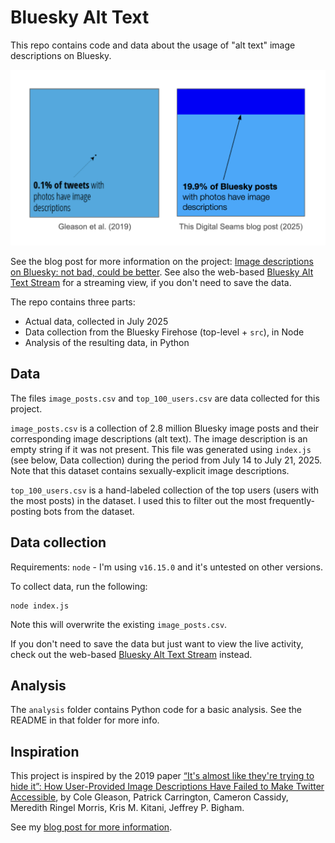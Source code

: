 # Bluesky Alt Text

This repo contains code and data about the usage of "alt text" image descriptions on Bluesky.

![19.9% of Bluesky image posts have image descriptions (Digital Seams blog post, 2025). Only 0.1% of Twitter image posts had image descriptions (Gleason et al., 2019) ](./bluesky-twitter-comparison.png)

See the blog post for more information on the project:
[Image descriptions on Bluesky: not bad, could be better](https://digitalseams.com/blog/image-descriptions-on-bluesky?ref=github.com/bobbiec/bluesky-alt-text).
See also the web-based [Bluesky Alt Text Stream](https://bobbiec.github.io/bluesky-alt-text.html) for a streaming view, if you don't need to save the data.

The repo contains three parts:

- Actual data, collected in July 2025
- Data collection from the Bluesky Firehose (top-level + `src`), in Node
- Analysis of the resulting data, in Python

## Data

The files `image_posts.csv` and `top_100_users.csv` are data collected for this project.

`image_posts.csv` is a collection of 2.8 million Bluesky image posts and their corresponding image descriptions (alt text).
The image description is an empty string if it was not present.
This file was generated using `index.js` (see below, Data collection)
during the period from July 14 to July 21, 2025.
Note that this dataset contains sexually-explicit image descriptions.

`top_100_users.csv` is a hand-labeled collection of the top users (users with the most posts) in the dataset.
I used this to filter out the most frequently-posting bots from the dataset.

## Data collection

Requirements: `node` - I'm using `v16.15.0` and it's untested on other versions.

To collect data, run the following:

```
node index.js
```

Note this will overwrite the existing `image_posts.csv`.

If you don't need to save the data but just want to view the live activity,
check out the web-based [Bluesky Alt Text Stream](https://bobbiec.github.io/bluesky-alt-text.html) instead.

## Analysis

The `analysis` folder contains Python code for a basic analysis.
See the README in that folder for more info.

## Inspiration

This project is inspired by the 2019 paper [“It's almost like they're trying to hide it”: How User-Provided Image Descriptions Have Failed to Make Twitter Accessible](https://dl.acm.org/doi/10.1145/3308558.3313605),
by Cole Gleason, Patrick Carrington, Cameron Cassidy, Meredith Ringel Morris, Kris M. Kitani, Jeffrey P. Bigham.

See my [blog post for more information](https://digitalseams.com/blog/image-descriptions-on-bluesky?ref=github.com/bobbiec/bluesky-alt-text).
